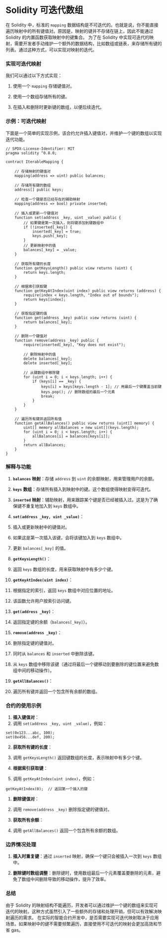 # Solidity 可迭代数组

在 Solidity 中，标准的 `mapping` 数据结构是不可迭代的。也就是说，你不能直接遍历映射中的所有键值对。原因是，映射的键并不存储在链上，因此不能通过 Solidity 的内置函数获取映射中的键集合。
为了在 Solidity 中实现可迭代的映射，需要开发者手动维护一个额外的数据结构，比如数组或链表，来存储所有键的列表。通过这种方式，可以实现对映射的迭代。

### 实现可迭代映射

我们可以通过以下方式实现：

1. 使用一个 `mapping` 存储键值对。
  
2. 使用一个数组存储所有的键。
  
3. 在插入和删除时更新键的数组，以便后续迭代。
  

### 示例：可迭代映射

下面是一个简单的实现示例，该合约允许插入键值对，并维护一个键的数组以实现迭代功能。

```Solidity
// SPDX-License-Identifier: MIT
pragma solidity ^0.8.0;

contract IterableMapping {

    // 存储映射的键值对
    mapping(address => uint) public balances;

    // 存储所有键的数组
    address[] public keys;

    // 检查一个键是否已经存在的辅助映射
    mapping(address => bool) private inserted;

    // 插入或更新一个键值对
    function set(address _key, uint _value) public {
        // 如果键是第一次插入，则将键添加到键数组中
        if (!inserted[_key]) {
            inserted[_key] = true;
            keys.push(_key);
        }
        // 更新映射中的值
        balances[_key] = _value;
    }

    // 获取所有键的长度
    function getKeysLength() public view returns (uint) {
        return keys.length;
    }

    // 根据索引获取键
    function getKeyAtIndex(uint index) public view returns (address) {
        require(index < keys.length, "Index out of bounds");
        return keys[index];
    }

    // 获取指定键的值
    function get(address _key) public view returns (uint) {
        return balances[_key];
    }

    // 删除一个键值对
    function remove(address _key) public {
        require(inserted[_key], "Key does not exist");

        // 删除映射中的值
        delete balances[_key];
        delete inserted[_key];

        // 从键数组中移除键
        for (uint i = 0; i < keys.length; i++) {
            if (keys[i] == _key) {
                keys[i] = keys[keys.length - 1]; // 用最后一个键覆盖当前键
                keys.pop(); // 删除数组的最后一个元素
                break;
            }
        }
    }

    // 遍历所有键并返回所有值
    function getAllBalances() public view returns (uint[] memory) {
        uint[] memory allBalances = new uint[](keys.length);
        for (uint i = 0; i < keys.length; i++) {
            allBalances[i] = balances[keys[i]];
        }
        return allBalances;
    }
}
```

### 解释与功能

1. **`balances`** **映射**：存储 `address` 到 `uint` 的余额映射，用来管理用户的余额。
  
2. **`keys`** **数组**：存储所有插入到映射中的键。这个数组使得映射变得可迭代。
  
3. **`inserted`** **映射**：辅助映射，用来跟踪某个键是否已经被插入过。这是为了确保键不重复地加入到 `keys` 数组中。
  
4. **`set(address _key, uint _value)`**：
  1. 插入或更新映射中的键值对。
    
  2. 如果这是第一次插入该键，会将该键加入到 `keys` 数组中。
    
  3. 更新 `balances[_key]` 的值。
    
5. **`getKeysLength()`**：
  1. 返回 `keys` 数组的长度，用来获取映射中有多少个键。
    
6. **`getKeyAtIndex(uint index)`**：
  1. 根据指定的索引，返回 `keys` 数组中对应位置的地址。
    
  2. 该函数允许用户按索引访问键。
    
7. **`get(address _key)`**：
  1. 返回指定键的余额（`balances[_key]`）。
    
8. **`remove(address _key)`**：
  1. 删除指定键的键值对。
    
  2. 同时从 `balances` 和 `inserted` 中删除该键。
    
  3. 从 `keys` 数组中移除该键（通过将最后一个键移动到要删除的键位置来避免数组中间的移动操作）。
    
9. **`getAllBalances()`**：
  1. 遍历所有键并返回一个包含所有余额的数组。
    

### 合约的使用示例

1. **插入键值对**：
  1. 调用 `set(address _key, uint _value)`，例如：
    

```Solidity
set(0x123...abc, 100);
set(0x456...def, 200);
```

2. **获取所有键的长度**：
  1. 调用 `getKeysLength()` 返回键数组的长度，表示映射中有多少个键。
    
3. **根据索引获取键**：
  1. 调用 `getKeyAtIndex(uint index)`，例如：
    

```Solidity
getKeyAtIndex(0);  // 返回第一个插入的键
```

1. **删除键值对**：
  1. 调用 `remove(address _key)` 删除指定键的键值对。
    
2. **获取所有余额**：
  1. 调用 `getAllBalances()` 返回一个包含所有余额的数组。
    

### 边界情况处理

1. **插入时重复键**：通过 `inserted` 映射，确保一个键只会被插入一次到 `keys` 数组中。
  
2. **删除键时数组调整**：删除键时，使用数组最后一个元素覆盖要删除的元素，避免了数组中间删除导致的移动操作，提升了效率。
  

### 总结

由于 Solidity 的映射结构不能遍历，开发者可以通过维护一个键的数组来实现可迭代的映射。这种方式虽然引入了一些额外的存储和处理开销，但可以有效解决映射遍历的需求。
在实际的智能合约开发中，是否需要实现可迭代映射取决于应用场景。如果映射中的键不需要频繁遍历，直接使用不可迭代的映射会更加高效和节省 gas。